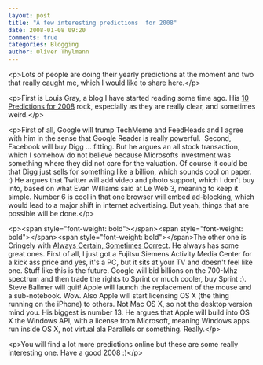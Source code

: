 ```yaml
---
layout: post
title: "A few interesting predictions  for 2008"
date: 2008-01-08 09:20
comments: true
categories: Blogging
author: Oliver Thylmann
---
```









&lt;p&gt;Lots of people are doing their yearly predictions at the moment and two that really caught me, which I would like to share here.&lt;/p&gt;

&lt;p&gt;First is Louis Gray, a blog I have started reading some time ago. His [10 Predictions for 2008](http://www.louisgray.com/live/2007/12/10-predictions-for-2008-in-world-of.html) rock, especially as they are really clear, and sometimes weird.&lt;/p&gt;

&lt;p&gt;First of all, Google will trump TechMeme and FeedHeads and I agree with him in the sense that Google Reader is really powerful.  Second, Facebook will buy Digg ... fitting. But he argues an all stock transaction, which I somehow do not believe because Microsofts investment was something where they did not care for the valuation. Of course it could be that Digg just sells for something like a billion, which sounds cool on paper. :) He argues that Twitter will add video and photo support, which I don't buy into, based on what Evan Williams said at Le Web 3, meaning to keep it simple. Number 6 is cool in that one browser will embed ad-blocking, which would lead to a major shift in internet advertising. But yeah, things that are possible will be done.&lt;/p&gt;

&lt;p&gt;&lt;span style=&quot;font-weight: bold&quot;&gt;&lt;/span&gt;&lt;span style=&quot;font-weight: bold&quot;&gt;&lt;/span&gt;&lt;span style=&quot;font-weight: bold&quot;&gt;&lt;/span&gt;The other one is Cringely with [Always Certain, Sometimes Correct](http://www.pbs.org/cringely/pulpit/2008/pulpit_20080104_003787.html). He always has some great ones. First of all, I just got a Fujitsu Siemens Activity Media Center for a kick ass price and yes, it's a PC, but it sits at your TV and doesn't feel like one. Stuff like this is the future. Google will bid billions on the 700-Mhz spectrum and then trade the rights to Sprint or much cooler, buy Sprint :). Steve Ballmer will quit! Apple will launch the replacement of the mouse and a sub-notebook. Wow. Also Apple will start licensing OS X (the thing running on the iPhone) to others. Not Mac OS X, so not the desktop version mind you. His biggest is number 13. He argues that Apple will build into OS X the Windows API, with a license from Microsoft, meaning Windows apps run inside OS X, not virtual ala Parallels or something. Really.&lt;/p&gt;

&lt;p&gt;You will find a lot more predictions online but these are some really interesting one. Have a good 2008 :)&lt;/p&gt;


